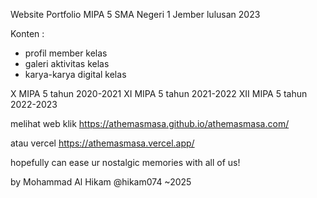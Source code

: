 Website Portfolio MIPA 5 SMA Negeri 1 Jember lulusan 2023

Konten :
- profil member kelas
- galeri aktivitas kelas
- karya-karya digital kelas

X MIPA 5 tahun 2020-2021
XI MIPA 5 tahun 2021-2022
XII MIPA 5 tahun 2022-2023

melihat web klik
https://athemasmasa.github.io/athemasmasa.com/

atau vercel
https://athemasmasa.vercel.app/


hopefully can ease ur nostalgic memories with all of us!

by Mohammad Al Hikam @hikam074
~2025
